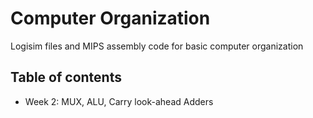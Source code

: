 # Computer Organization
Logisim files and MIPS assembly code for basic computer organization

## Table of contents
- Week 2: MUX, ALU, Carry look-ahead Adders